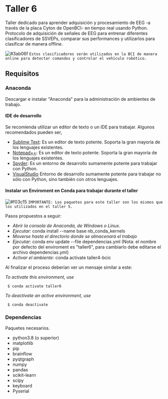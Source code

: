 # Taller 6

Taller dedicado para aprender adquisición y procesamiento de EEG -a través de la placa Cyton de OpenBCI- en tiempo real usando Python. Protocolo de adquisición de señales de EEG para entrenar diferentes clasificadores de SSVEPs, comparar sus performances y utilizarlos para clasificar  de manera offline. 

![#3ab06f](https://via.placeholder.com/15/3ab06f/000000?text=+) `Estos clasificadores serán utilizados en la BCI de manera online para detectar comandos y controlar el vehículo robótico.`

## Requisitos

### Anaconda

Descargar e instalar "Anaconda" para la administración de ambientes de trabajo.

#### IDE de desarrollo

Se recomienda utilizar un editor de texto o un IDE para trabajar. Algunos recomendados pueden ser,

- [Sublime Text](https://www.sublimetext.com/3): Es un editor de texto potente. Soporta la gran mayoría de los lenguajes existentes.
- [Notepad++](https://notepad-plus-plus.org/downloads/): Es un editor de texto potente. Soporta la gran mayoría de los lenguajes existentes.
- [Spyder](https://www.spyder-ide.org/): Es un entorno de desarrollo sumamente potente para trabajar con Python.
- [VisualStudio](https://code.visualstudio.com/) Entorno de desarrollo sumamente potente para trabajar no sólo con Python, sino también con otros lenguajes.

#### Instalar un Enviroment en Conda para trabajar durante el taller

![#f03c15](https://via.placeholder.com/15/f03c15/000000?text=+) `IMPORTANTE: Los paquetes para este taller son los mismos que los utilizados en el taller 5.`

Pasos propuestos a seguir:

- _Abrir la consola de Anaconda, de Windows o Linux._
- _Ejecutar:_ conda install --name base nb_conda_kernels
- _Moverse hasta el directorio donde se almacenará el trabajo_
- _Ejecutar:_ conda env update --file dependencias.yml (Nota: el nombre por defecto del enviroment es "taller6", para cambiarlo debe editarse el archivo dependencias.yml)
- _Activar el ambiente:_ conda activate taller4-bcic

Al finalizar el proceso deberían ver un mensaje similar a este:

_To activate this environment, use_

     $ conda activate taller6

_To deactivate an active environment, use_

     $ conda deactivate

### Dependencias

Paquetes necesarios.

- python3.8 (o superior)
- matplotlib
- pip
- brainflow
- pyqtgraph
- numpy
- pandas
- scikit-learn
- scipy
- keyboard
- Pyserial